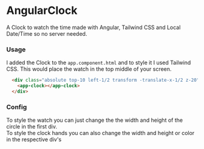 # AngularClock
A Clock to watch the time made with Angular, Tailwind CSS and Local Date/Time so no server needed.  

### Usage
I added the Clock to the `app.component.html` and to style it I used Tailwind CSS. This would place the watch in the top middle of your screen.  

```html
  <div class="absolute top-10 left-1/2 transform -translate-x-1/2 z-20">
    <app-clock></app-clock>
  </div>
```

### Config
To style the watch you can just change the the width and height of the circle in the first div.  
To style the clock hands you can also change the width and height or color in the respective div's
